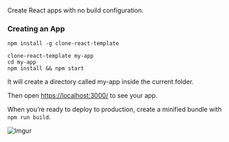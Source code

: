 Create React apps with no build configuration.

### Creating an App

```
npm install -g clone-react-template

clone-react-template my-app
cd my-app
npm install && npm start
```

It will create a directory called my-app inside the current folder.

Then open [https://localhost:3000/](https://localhost:3000/) to see your app.

When you’re ready to deploy to production, create a minified bundle with `npm run build`.

![Imgur](https://i.imgur.com/qq9cOY8.png)
